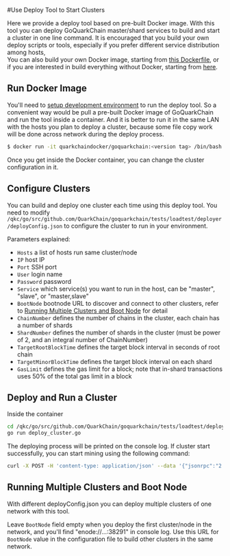 #Use Deploy Tool to Start Clusters

Here we provide a deploy tool based on pre-built Docker image. With this tool you can deploy GoQuarkChain master/shard 
services to build and start a cluster in one line command. 
It is encouraged that you build your own deploy scripts or tools, especially if you prefer different service distribution among hosts,   
You can also build your own Docker image, starting from [this Dockerfile](./Dockerfile), or if you are interested in build everything without
Docker, starting from [here](../../README.md#development-setup). 

## Run Docker Image

You'll need to [setup development environment](../../README.md#development-setup) to run the deploy tool. So a convenient 
way would be pull a pre-built Docker image of GoQuarkChain and run the tool inside a container. And it is better to run it
in the same LAN with the hosts you plan to deploy a cluster, because some file copy work will be done across network 
during the deploy process. 
```bash
$ docker run -it quarkchaindocker/goquarkchain:<version tag> /bin/bash 
```
Once you get inside the Docker container, you can change the cluster configuration in it.

## Configure Clusters

You can build and deploy one cluster each time using this deploy tool. You need to modify 
`/qkc/go/src/github.com/QuarkChain/goquarkchain/tests/loadtest/deployer/deployConfig.json` 
to configure the cluster to run in your environment. 

Parameters explained:
- `Hosts` a list of hosts run same cluster/node
- `IP` host IP
- `Port` SSH port
- `User` login name
- `Password` password
- `Service` which service(s) you want to run in the host, can be "master", "slave", or "master,slave"
- `BootNode` bootnode URL to discover and connect to other clusters, refer to [Running Multiple Clusters and Boot Node](#running-multiple-clusters-and-bootnode) for detail
- `ChainNumber` defines the number of chains in the cluster, each chain has a number of shards 
- `ShardNumber` defines the number of shards in the cluster (must be power of 2, and an integral number of ChainNumber)
- `TargetRootBlockTime` defines the target block interval in seconds of root chain
- `TargetMinorBlockTime` defines the target block interval on each shard
- `GasLimit` defines the gas limit for a block; note that in-shard transactions uses 50% of the total gas limit in a block

## Deploy and Run a Cluster
Inside the container
```bash
cd /qkc/go/src/github.com/QuarkChain/goquarkchain/tests/loadtest/deployer
go run deploy_cluster.go
```

The deploying process will be printed on the console log. If cluster start successfully, you can start mining using the following command:
```bash
curl -X POST -H 'content-type: application/json' --data '{"jsonrpc":"2.0","method":"setMining","params":[true],"id":0}' http://127.0.0.1:38491
```

## Running Multiple Clusters and Boot Node
With different deployConfig.json you can deploy multiple clusters of one network with this tool. 

Leave `BootNode` field empty when you deploy the first cluster/node in the network, and you'll find 
"enode://...:38291" in console log. Use this URL for `BootNode` value in the configuration file to build other clusters in the same network.
